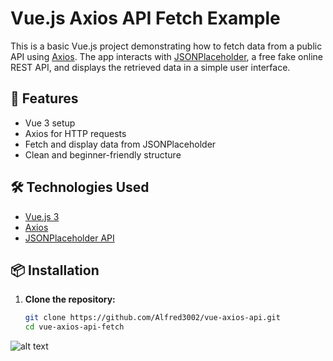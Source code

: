 # Vue.js Axios API Fetch Example

This is a basic Vue.js project demonstrating how to fetch data from a public API using [Axios](https://axios-http.com/). The app interacts with [JSONPlaceholder](https://jsonplaceholder.typicode.com/), a free fake online REST API, and displays the retrieved data in a simple user interface.

## 🚀 Features

- Vue 3 setup
- Axios for HTTP requests
- Fetch and display data from JSONPlaceholder
- Clean and beginner-friendly structure

## 🛠️ Technologies Used

- [Vue.js 3](https://vuejs.org/)
- [Axios](https://axios-http.com/)
- [JSONPlaceholder API](https://jsonplaceholder.typicode.com/)

## 📦 Installation

1. **Clone the repository:**

   ```bash
   git clone https://github.com/Alfred3002/vue-axios-api.git
   cd vue-axios-api-fetch

![alt text](vue.png)